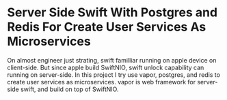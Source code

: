 # Server Side Swift With Postgres and Redis For Create User Services As Microservices

On almost engineer just strating, swift  familliar running on apple device on client-side. But since apple build SwiftNIO, swift unlock capability can running on server-side. In this project I try use vapor, postgres, and redis to create user services as microservices. vapor is web framework for server-side swift, and build on top of SwiftNIO.
